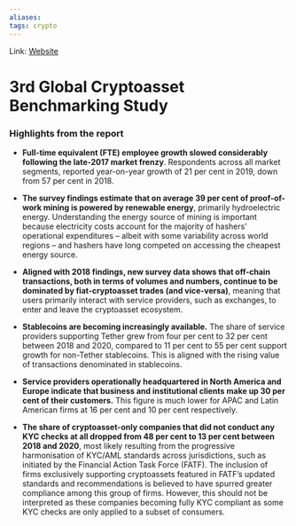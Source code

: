 ```yaml
---
aliases:
tags: crypto
---
```

Link: [Website](https://www.jbs.cam.ac.uk/faculty-research/centres/alternative-finance/publications/3rd-global-cryptoasset-benchmarking-study/)

# 3rd Global Cryptoasset Benchmarking Study

### Highlights from the report

-   **Full-time equivalent (FTE) employee growth slowed considerably following the late-2017 market frenzy**. Respondents across all market segments, reported year-on-year growth of 21 per cent in 2019, down from 57 per cent in 2018.

-   **The survey findings estimate that on average 39 per cent of proof-of-work mining is powered by renewable energy**, primarily hydroelectric energy. Understanding the energy source of mining is important because electricity costs account for the majority of hashers’ operational expenditures – albeit with some variability across world regions – and hashers have long competed on accessing the cheapest energy source.

-   **Aligned with 2018 findings, new survey data shows that off-chain transactions, both in terms of volumes and numbers, continue to be dominated by fiat-cryptoasset trades (and vice-versa)**, meaning that users primarily interact with service providers, such as exchanges, to enter and leave the cryptoasset ecosystem.

-   **Stablecoins are becoming increasingly available.** The share of service providers supporting Tether grew from four per cent to 32 per cent between 2018 and 2020, compared to 11 per cent to 55 per cent support growth for non-Tether stablecoins. This is aligned with the rising value of transactions denominated in stablecoins.

-   **Service providers operationally headquartered in North America and Europe indicate that business and institutional clients make up 30 per cent of their customers.** This figure is much lower for APAC and Latin American firms at 16 per cent and 10 per cent respectively.

-   **The share of cryptoasset-only companies that did not conduct any KYC checks at all dropped from 48 per cent to 13 per cent between 2018 and 2020**, most likely resulting from the progressive harmonisation of KYC/AML standards across jurisdictions, such as initiated by the Financial Action Task Force (FATF). The inclusion of firms exclusively supporting cryptoassets featured in FATF’s updated standards and recommendations is believed to have spurred greater compliance among this group of firms. However, this should not be interpreted as these companies becoming fully KYC compliant as some KYC checks are only applied to a subset of consumers.